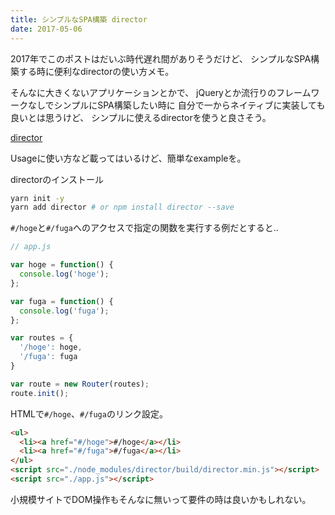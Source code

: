 ```yaml
---
title: シンプルなSPA構築 director
date: 2017-05-06
---
```


2017年でこのポストはだいぶ時代遅れ間がありそうだけど、
シンプルなSPA構築する時に便利なdirectorの使い方メモ。

そんなに大きくないアプリケーションとかで、
jQueryとか流行りのフレームワークなしでシンプルにSPA構築したい時に
自分で一からネイティブに実装しても良いとは思うけど、
シンプルに使えるdirectorを使うと良さそう。

[director](https://www.npmjs.com/package/director#history-api)

Usageに使い方など載ってはいるけど、簡単なexampleを。

directorのインストール
```bash
yarn init -y
yarn add director # or npm install director --save
```

`#/hoge`と`#/fuga`へのアクセスで指定の関数を実行する例だとすると..
```js
// app.js

var hoge = function() {
  console.log('hoge');
};

var fuga = function() {
  console.log('fuga');
};

var routes = {
  '/hoge': hoge,
  '/fuga': fuga
}

var route = new Router(routes);
route.init();
```

HTMLで`#/hoge`、`#/fuga`のリンク設定。
```html
<ul>
  <li><a href="#/hoge">#/hoge</a></li>
  <li><a href="#/fuga">#/fuga</a></li>
</ul>
<script src="./node_modules/director/build/director.min.js"></script>
<script src="./app.js"></script>
```

小規模サイトでDOM操作もそんなに無いって要件の時は良いかもしれない。

